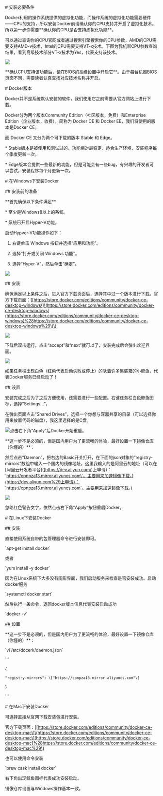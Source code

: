 \# 安装必要条件

Docker利用的操作系统提供的虚拟化功能，而操作系统的虚拟化功能需要硬件——CPU的支持，所以安装Docker前请确认你的CPU支持并开启了虚拟化技术。所以第一步你需要\*\*确认你的CPU是否支持虚拟化功能\*\*。

可以通过查询你的CPU官网或者通过搜索引擎搜索你的CPU参数，AMD的CPU需要支持AMD-v技术，Intel的CPU需要支持VT-x技术。下图为我机器CPU参数查询结果，看到高级技术部分VT-x技术为Yes，代表支持该技术。

![](/assets/160a6bc083b66eab.jpg)

\*\*确认CPU支持该功能后，请在BIOS的高级设置中开启它\*\*。由于每台机器BIOS页面不同，需要读者认真查找对应技术名称并开启。

\# Docker版本

Docker并不是系统默认安装的软件，我们使用它之前需要从官方网站上进行下载。

Docker分为两个版本Community Edition（社区版本，免费）和Enterprise Edition（企业版本，收费），简称为 Docker CE 和 Docker EE，我们将使用的版本是Docker CE。

而 Docker CE 又分为两个可下载的版本 Stable 和 Edge。

\* Stable版本是被使用和测试过的，功能相对最稳定，适合生产环境，安装程序每个季度更新一次。

\* Edge版本会提供一些最新的功能，但是可能会有一些bug，有兴趣的开发者可以尝试，安装程序每个月更新一次。

\# 在Windows下安装Docker

\#\# 安装前的准备

\*\*首先确保以下条件满足\*\*

\* 至少是Windows8以上的系统。

\* 系统已开启Hyper-V功能。

启动Hypver-V功能操作如下：

1. 右键单击 Windows 按钮并选择“应用和功能”。

2. 选择“打开或关闭 Windows 功能”。

3. 选择“Hyper-V”，然后单击“确定”。

![](/assets/160a6bfcab13f18a.jpg)

\#\# 安装

确保满足以上条件之后，进入官方下载页面后，选择其中过一个版本进行下载。官方下载页面：\[[https://store.docker.com/editions/community/docker-ce-desktop-windows\]\(https://store.docker.com/editions/community/docker-ce-desktop-windows](https://store.docker.com/editions/community/docker-ce-desktop-windows]%28https://store.docker.com/editions/community/docker-ce-desktop-windows%29\)\)

![](/assets/160a68f15f09bd98.jpg)

下载后双击运行，点击“accept”和“next”就可以了，安装完成后会弹出欢迎界面。

![](/assets/160a6b08c87564e8.jpg)

如果任务栏出现白色（红色代表启动失败或停止）的驮着许多集装箱的小鲸鱼，代表Docker服务已经启动了！

\#\# 设置

安装完成之后为了之后方便使用，还需要进行一些配置。右键任务栏白色鲸鱼图标，选择“Settings...”，

在弹出页面点击“Shared Drives”，选择一个你想与容器共享的目录（可以选择你用来放置代码的磁盘），我这里选择的是C盘。

![](/assets/160a6db423039147.jpg)点击右下角“Apply”后Docker开始重启。

\*\*这一步不是必须的，但是国内用户为了更流畅的体验，最好设置一下镜像仓库（你懂的）\*\*：

然后点击“Daemon”，把右边的Basic开关打开，在下面的json对象的“registry-mirrors”数组中输入一个国内的镜像地址，这里我输入的是阿里云的地址（可以在\[阿里云开发者平台\]\([https://dev.aliyun.com\)上申请）：\`https://cpnpza13.mirror.aliyuncs.com\`。主要用来加速镜像下载。](https://dev.aliyun.com%29上申请）：`https://cpnpza13.mirror.aliyuncs.com`。主要用来加速镜像下载。)

![](/assets/160a6db52c128277.jpg)

忽略红色警告文字，依然点击右下角“Apply”按钮重启Docker。

\# 在Linux下安装Docker

\#\# 安装

直接使用系统自带的包管理器命令进行安装即可。

\`apt-get install docker\`

或者

\`yum install -y docker\`

因为在Linux系统下大多没有图形界面，我们启动服务来检查是否安装成功。启动docker服务

\`systemctl docker start\`

然后执行一条命令，返回docker版本信息代表安装启动成功

\`docker -v\`

\#\# 设置

\*\*这一步不是必须的，但是国内用户为了更流畅的体验，最好设置一下镜像仓库（你懂的）\*\*：

\`vi /etc/docerk/daemon.json\`

\`\`\`

{

```
"registry-mirrors": \["https://cpnpza13.mirror.aliyuncs.com"\]
```

}

\`\`\`

\# 在Mac下安装Docker

可选择直接从官网下载安装包进行安装。

官方下载页面：\[[https://store.docker.com/editions/community/docker-ce-desktop-mac\]\(https://store.docker.com/editions/community/docker-ce-desktop-mac\](https://store.docker.com/editions/community/docker-ce-desktop-mac]%28https://store.docker.com/editions/community/docker-ce-desktop-mac%29\)

也可以使用命令安装

\`brew cask install docker\`

右下角出现鲸鱼图标代表成功安装启动。

镜像仓库设置与Windows操作基本一致。

